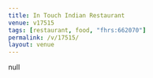 ```yaml
---
title: In Touch Indian Restaurant
venue: v17515
tags: [restaurant, food, "fhrs:662070"]
permalink: /v/17515/
layout: venue
---
```

null